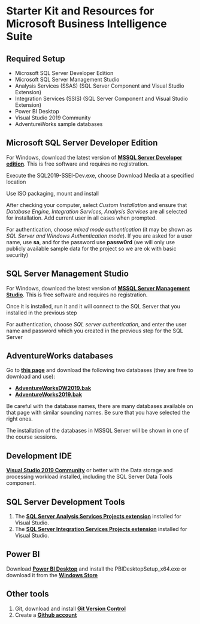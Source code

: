 # Starter Kit and Resources for Microsoft Business Intelligence Suite

## Required Setup

- Microsoft SQL Server Developer Edition
- Microsoft SQL Server Management Studio
- Analysis Services (SSAS) (SQL Server Component and Visual Studio Extension)
- Integration Services (SSIS) (SQL Server Component and Visual Studio Extension)
- Power BI Desktop
- Visual Studio 2019 Community
- AdventureWorks sample databases

## Microsoft SQL Server Developer Edition

For Windows, download the latest version of **[MSSQL Server Developer edition](https://www.microsoft.com/en-gb/sql-server/sql-server-downloads)**. This is free software and requires no registration.

Execute the SQL2019-SSEI-Dev.exe, choose Download Media at a specified location 

Use ISO packaging, mount and install 

After checking your computer, select _Custom Installation_ and ensure that _Database Engine, Integration Services, Analysis Services_ are all selected for installation.
Add current user in all cases when prompted.

For authentication, choose *mixed mode authentication* (it may be shown as *SQL Server and Windows Authentication mode*). If you are asked for a user name, use **sa**, and for the password use **passw0rd** (we will only use publicly available sample data for the project so we are ok with basic security) 

## SQL Server Management Studio

For Windows, download the latest version of **[MSSQL Server Management Studio](https://docs.microsoft.com/en-us/sql/ssms/download-sql-server-management-studio-ssms?view=sql-server-ver15)**. This is free software and requires no registration.

Once it is installed, run it and it will connect to the SQL Server that you installed in the previous step

For authentication, choose *SQL server authentication*, and enter the user name and password which you created in the previous step for the SQL Server

## AdventureWorks databases

Go to **[this page](https://docs.microsoft.com/en-us/sql/samples/adventureworks-install-configure)** and download the following two databases (they are free to download and use): 

- **[AdventureWorksDW2019.bak](https://github.com/Microsoft/sql-server-samples/releases/download/adventureworks/AdventureWorksDW2019.bak)**
- **[AdventureWorks2019.bak](https://github.com/Microsoft/sql-server-samples/releases/download/adventureworks/AdventureWorks2019.bak)**

Be careful with the database names, there are many databases available on that page with similar sounding names. Be sure that you have selected the right ones.

The installation of the databases in MSSQL Server will be shown in one of the course sessions.

## Development IDE 

**[Visual Studio 2019 Community](https://docs.microsoft.com/en-us/visualstudio/releases/2019/release-notes)**  or better with the Data storage and processing workload installed, including the SQL Server Data Tools component. 

## SQL Server Development Tools 
1. The **[SQL Server Analysis Services Projects extension](https://marketplace.visualstudio.com/items?itemName=ProBITools.MicrosoftAnalysisServicesModelingProjects)** installed for Visual Studio. 
2. The **[SQL Server Integration Services Projects extension](https://marketplace.visualstudio.com/items?itemName=SSIS.SqlServerIntegrationServicesProjects)** installed for Visual Studio. 

## Power BI
Download **[Power BI Desktop](https://powerbi.microsoft.com/en-us/desktop/)** and install the PBIDesktopSetup_x64.exe or download it from the **[Windows Store](https://www.microsoft.com/en-us/p/power-bi-desktop/9ntxr16hnw1t#activetab=pivot:overviewtab)**

## Other tools 
1. Git, download and install **[Git Version Control](https://git-scm.com/downloads)**
2. Create a **[Github account](https://github.com/join)**
